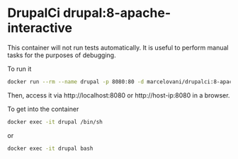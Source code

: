 # DrupalCi drupal:8-apache-interactive

This container will not run tests automatically.
It is useful to perform manual tasks for the purposes of debugging.

To run it

```bash
docker run --rm --name drupal -p 8080:80 -d marcelovani/drupalci:8-apache-interactive
```

Then, access it via http://localhost:8080 or http://host-ip:8080 in a browser.

To get into the container

```bash
docker exec -it drupal /bin/sh
```

or

```bash
docker exec -it drupal bash
```
